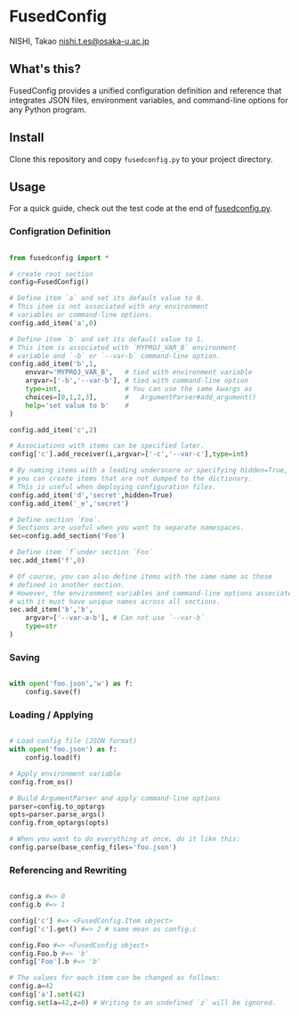 # FusedConfig

NISHI, Takao <nishi.t.es@osaka-u.ac.jp>

## What's this?
FusedConfig provides a unified configuration definition and reference that integrates JSON files, environment variables, and command-line options for any Python program.

## Install
Clone this repository and copy `fusedconfig.py` to your project directory.

## Usage
For a quick guide, check out the test code at the end of [fusedconfig.py](fusedconfig.py).

### Configration Definition

```python

from fusedconfig import *

# create root section
config=FusedConfig()

# Define item `a` and set its default value to 0.
# This item is not associated with any environment
# variables or command-line options.
config.add_item('a',0)

# Define item `b` and set its default value to 1.
# This item is associated with `MYPROJ_VAR_B` environment
# variable and `-b` or `--var-b` command-line option.
config.add_item('b',1,
    envvar='MYPROJ_VAR_B',   # tied with environment variable
    argvar=['-b','--var-b'], # tied with command-line option
    type=int,                # You can use the same kwargs as
    choices=[0,1,2,3],       #   ArgumentParser#add_argument()
    help='set value to b'    #
)

config.add_item('c',2)

# Associations with items can be specified later.
config['c'].add_receiver(i,argvar=['-c','--var-c'],type=int)

# By naming items with a leading underscore or specifying hidden=True,
# you can create items that are not dumped to the dictionary.
# This is useful when deploying configuration files.
config.add_item('d','secret',hidden=True)
config.add_item('_e','secret')

# Define section `Foo`.
# Sections are useful when you want to separate namespaces.
sec=config.add_section('Foo')

# Define item `f`under section `Foo`
sec.add_item('f',0)

# Of course, you can also define items with the same name as those
# defined in another section.
# However, the environment variables and command-line options associated
# with it must have unique names across all sections.
sec.add_item('b','b',
    argvar=['--var-a-b'], # Can not use `--var-b`
    type=str
)

```

### Saving
```python

with open('foo.json','w') as f:
    config.save(f)
```


### Loading / Applying
```python

# Load config file (JSON format)
with open('foo.json') as f:
    config.load(f)

# Apply environment variable
config.from_os()

# Build ArgumentParser and apply command-line options
parser=config.to_optargs
opts=parser.parse_args()
config.from_optargs(opts)

# When you want to do everything at once, do it like this:
config.parse(base_config_files='foo.json')

```

### Referencing and Rewriting
```python

config.a #=> 0
config.b #=> 1

config['c'] #=> <FusedConfig.Item object>
config['c'].get() #=> 2 # same mean as config.c

config.Foo #=> <FusedConfig object>
config.Foo.b #=> 'b'
config['Foo'].b #=> 'b'

# The values for each item can be changed as follows:
config.a=42
config['a'].set(42)
config.set(a=42,z=0) # Writing to an undefined `z` will be ignored.
```
